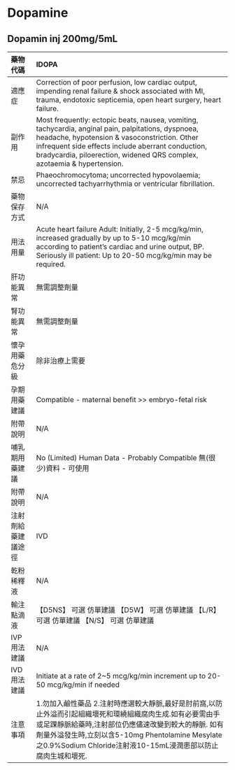 # Dopamine

## Dopamin inj 200mg/5mL

| 藥物代碼           | IDOPA                                                                                                                                                                                                                                                                                 |
|:-------------------|:--------------------------------------------------------------------------------------------------------------------------------------------------------------------------------------------------------------------------------------------------------------------------------------|
| 適應症             | Correction of poor perfusion, low cardiac output, impending renal failure & shock associated with MI, trauma, endotoxic septicemia, open heart surgery, heart failure.                                                                                                                |
| 副作用             | Most frequently: ectopic beats, nausea, vomiting, tachycardia, anginal pain, palpitations, dyspnoea, headache, hypotension & vasoconstriction. Other infrequent side effects include aberrant conduction, bradycardia, piloerection, widened QRS complex, azotaemia & hypertension.   |
| 禁忌               | Phaeochromocytoma; uncorrected hypovolaemia; uncorrected tachyarrhythmia or ventricular fibrillation.                                                                                                                                                                                 |
| 藥物保存方式       | N/A                                                                                                                                                                                                                                                                                   |
| 用法用量           | Acute heart failure Adult: Initially, 2-5 mcg/kg/min, increased gradually by up to 5-10 mcg/kg/min according to patient’s cardiac and urine output, BP. Seriously ill patient: Up to 20-50 mcg/kg/min may be required.                                                                |
| 肝功能異常         | 無需調整劑量                                                                                                                                                                                                                                                                          |
| 腎功能異常         | 無需調整劑量                                                                                                                                                                                                                                                                          |
| 懷孕用藥危分級     | 除非治療上需要                                                                                                                                                                                                                                                                        |
| 孕期用藥建議       | Compatible - maternal benefit >> embryo-fetal risk                                                                                                                                                                                                                                    |
| 附帶說明           | N/A                                                                                                                                                                                                                                                                                   |
| 哺乳期用藥建議     | No (Limited) Human Data - Probably Compatible 無(很少)資料 - 可使用                                                                                                                                                                                                                   |
| 附帶說明           | N/A                                                                                                                                                                                                                                                                                   |
| 注射劑給藥建議途徑 | IVD                                                                                                                                                                                                                                                                                   |
| 乾粉稀釋液         | N/A                                                                                                                                                                                                                                                                                   |
| 輸注點滴液         | 【D5NS】 可選 仿單建議  【D5W】 可選 仿單建議  【L/R】 可選 仿單建議  【N/S】 可選 仿單建議                                                                                                                                                                                           |
| IVP 用法建議       | N/A                                                                                                                                                                                                                                                                                   |
| IVD 用法建議       | Initiate at a rate of 2~5 mcg/kg/min increment up to 20-50 mcg/kg/min if needed                                                                                                                                                                                                       |
| 注意事項           | 1.勿加入鹼性藥品 2.注射時應選較大靜脈,最好是肘前窩,以防止外溢而引起組織壞死和環繞組織腐肉生成.如有必要需由手或足踝靜脈給藥時,注射部位仍應儘速改變到較大的靜脈. 如有劑量外溢發生時,立刻以含5-10mg Phentolamine Mesylate之0.9%Sodium Chloride注射液10-15mL浸潤患部以防止腐肉生城和壞死. |

